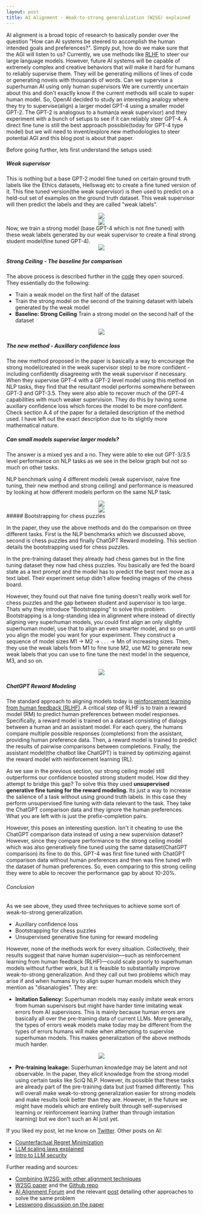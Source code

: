 ```yaml
---
layout: post
title: AI Alignment - Weak-to-strong generalization (W2SG) explained
---
```



AI alignment is a broad topic of research to basically ponder over the question "How can AI systems be steered to accomplish the human intended goals and preferences?". Simply put, how do we make sure that the AGI will listen to us? Currently, we use methods like [RLHF](https://wandb.ai/ayush-thakur/RLHF/reports/Understanding-Reinforcement-Learning-from-Human-Feedback-RLHF-Part-1--VmlldzoyODk5MTIx) to steer our large language models. However, future AI systems will be capable of extremely complex and creative behaviors that will make it hard for humans to reliably supervise them. They will be generating millions of lines of code or generating novels with thousands of words. Can we supervise a superhuman AI using only human supervisors We are currently uncertain about this and don't exactly know if the current methods will scale to super human model.  So, OpenAI decided to study an interesting analogy where they try to supervise(align) a larger model GPT-4 using a smaller model GPT-2. The GPT-2 is analogous to a human(a weak supervisor) and they experiment with a bunch of setups to see if it can reliably steer GPT-4. A direct fine tune is still the best approach possible(today for GPT-4 type model) but we will need to invent/explore new methodologies to steer potential AGI and this blog post is about that paper. 

Before going further, lets first understand the setups used: 

##### Weak supervisor

This is nothing but a base GPT-2 model fine tuned on certain ground truth labels like the Ethics datasets, Hellswag etc to create a fine tuned version of it. This fine tuned version(the weak supervisor) is then used to predict on a held-out set of examples on the ground truth dataset. This weak supervisor will then predict the labels and they are called "weak labels". 

<div align = "center">
<img  src="/assets/files/weaksup.png">
</div>
<div align = "center">
<img  src="/assets/files/weaklabel.png">
</div>
Now, we train a strong model (base GPT-4 which is not fine tuned) with these weak labels generated by our weak supervisor to create a final strong student model(fine tuned GPT-4). 

<div align = "center">
<img  src="/assets/files/weaktostrong.png">
</div>



##### Strong Ceiling - The baseline for comparison

The above process is described further in the [code](https://github.com/openai/weak-to-strong/blob/main/train_weak_to_strong.py) they open sourced. They essentially do the following: 
- Train a weak model on the first half of the dataset
- Train the strong model on the second of the training dataset with labels generated by the weak model
- **Baseline: Strong Ceiling** Train a strong model on the second half of the dataset


<div align = "center">
<img  src="/assets/files/strongceiling.png">
</div>

##### The new method - Auxillary confidence loss

The new method proposed in the paper is basically a way to encourage the strong model(created in the weak supervisor step) to be more confident - including confidently disagreeing with the weak supervisor if necessary. When they supervise GPT-4 with a GPT-2 level model using this method on NLP tasks, they find that the resultant model performs somewhere between GPT-3 and GPT-3.5. They were also able to recover much of the GPT-4 capabilities with much weaker supervision. They do this by having some auxillary confidence loss which forces the model to be more confident. Check section A.4 of the paper for a detailed description of the method used. I have left out the exact description due to its slightly more mathematical nature. 

##### Can small models supervise larger models? 

The answer is a mixed yes and a no. They were able to eke out GPT-3/3.5 level performance on NLP tasks as we see in the below graph but not so much on other tasks. 

NLP benchmark using 4 different models (weak supervisor, naive fine tuning, their new method and strong ceiling) and performance is measured by looking at how different models perform on the same NLP task. 

<div align = "center">
<img  src="/assets/files/w2sg.png">
</div>
<div align = "center">
<img  src="/assets/files/allperf.png">
</div>
##### Bootstrapping for chess puzzles

In the paper, they use the above methods and do the comparison on three different tasks. First is the NLP benchmarks which we discussed above, second is chess puzzles and finally ChatGPT Reward modeling. This section details the bootstrapping used for chess puzzles. 

In the pre-training dataset they already had chess games but in the fine tuning dataset they now had chess puzzles. You basically are fed the board state as a text prompt and the model has to predict the best next move as a text label. Their experiment setup didn't allow feeding images of the chess board.

However, they found out that naive fine tuning doesn't really work well for chess puzzles and the gap between student and supervisor is too large. Thats why they introduce "Bootstrapping" to solve this problem. Bootstrapping is a long-standing idea in alignment where instead of directly aligning very superhuman models, you could first align an only slightly superhuman model, use that to align an even smarter model, and so on until you align the model you want for your experiment. They construct a sequence of model sizes M1 → M2 → . . . → Mn of increasing sizes. Then, they use the weak labels from M1 to fine tune M2, use M2 to generate new weak labels that you can use to fine tune the next model in the sequence, M3, and so on.

<div align = "center">
<img  src="/assets/files/bootstrap.png">
</div>

##### ChatGPT Reward Modeling

The standard approach to aligning models today is [reinforcement learning from human feedback (RLHF)](https://en.wikipedia.org/wiki/Reinforcement_learning_from_human_feedback). A critical step of RLHF is to train a reward model (RM) to predict human preferences between model responses. Specifically, a reward model is trained on a dataset consisting of dialogs between a human and an assistant model. For each query, the humans compare multiple possible responses (completions) from the assistant, providing human preference data. Then, a reward model is trained to predict the results of pairwise comparisons between completions. Finally, the assistant model(the chatbot like ChatGPT) is trained by optimizing against the reward model with reinforcement learning (RL). 

As we saw in the previous section, our strong ceiling model still outperforms our confidence boosted strong student model. How did they attempt to bridge this gap? To solve this they used **unsupervised generative fine tuning for the reward modeling.** Its just a way to increase the salience of a task without using ground truth labels. In this case they perform unsupervised fine tuning with data relevant to the task. They take the ChatGPT comparison data and they ignore the human preferences. What you are left with is just the prefix-completion pairs. 

However, this poses an interesting question. Isn't it cheating to use the ChatGPT comparison data instead of using a new supervision dataset? However, since they compare performance to the strong ceiling model which was also generatively fine tuned using the same dataset(ChatGPT comparison) its fine to do this. GPT-4 was first fine tuned with ChatGPT comparison data without human preferences and then was fine tuned with the dataset of human preferences. So, even comparing to this strong ceiling they were to able to recover the performance gap by about 10-20%. 

###### Conclusion

As we see above, they used three techniques to achieve some sort of weak-to-strong generalization. 
- Auxillary confidence loss
- Bootstrapping for chess puzzles
- Unsupervised generative fine tuning for reward modeling

However, none of the methods work for every situation. Collectively, their results suggest that naive human supervision—such as reinforcement learning from human feedback (RLHF)—could scale poorly to superhuman models without further work, but  it is feasible to substantially improve weak-to-strong generalization. And they call out two problems which may arise if and when humans try to align super human models which they mention as "disanalogies". They are:

- **Imitation Saliency:**  Superhuman models may easily imitate weak errors from human supervisors but might have harder time imitating weak errors from AI supervisors. This is mainly because human errors are basically all over the pre-training data of current LLMs. More generally, the types of errors weak models make today may be different from the types of errors humans will make when attempting to supervise superhuman models. This makes generalization of the above methods much harder. 


<div align = "center">
<img  src="/assets/files/leogao.png">
</div>

- **Pre-training leakage:** Superhuman knowledge may be latent and not observable. In the paper, they elicit knowledge from the strong model using certain tasks like SciQ NLP. However, its possible that these tasks are already part of the pre-training data but just framed differently. This will overall make weak-to-strong generalization easier for strong models and make results look better than they are. However, in the future we might have models which are entirely built through self-supervised learning or reinforcement learning (rather than through imitation learning) but we don't such an AI just yet. 





If you liked my post, let me know on [Twitter](https://twitter.com/rnikhilcom). Other posts on AI: 
- [Counterfactual Regret Minimization](https://rnikhil.com/2023/12/31/ai-cfr-solver-poker.html)
- [LLM scaling laws explained](https://rnikhil.com/2023/11/28/llm-scaling.html)
- [Intro to LLM security](https://rnikhil.com/2023/12/18/ai-llm-security-part1.html)


Further reading and sources: 

- [Combining W2SG with other alignment techniques](https://aligned.substack.com/p/combining-w2sg-with-scalable-oversight)
- [W2SG paper](https://cdn.openai.com/papers/weak-to-strong-generalization.pdf) and the [Github repo](https://github.com/openai/weak-to-strong)
- [AI Alignment Forum](https://www.alignmentforum.org/) and the relevant [post](https://www.alignmentforum.org/posts/hw2tGSsvLLyjFoLFS/scalable-oversight-and-weak-to-strong-generalization) detailing other approaches to solve the same problem
- [Lesswrong discussion on the paper](https://www.lesswrong.com/posts/9W8roCAeEccSa3Chz/weak-to-strong-generalization-eliciting-strong-capabilities)